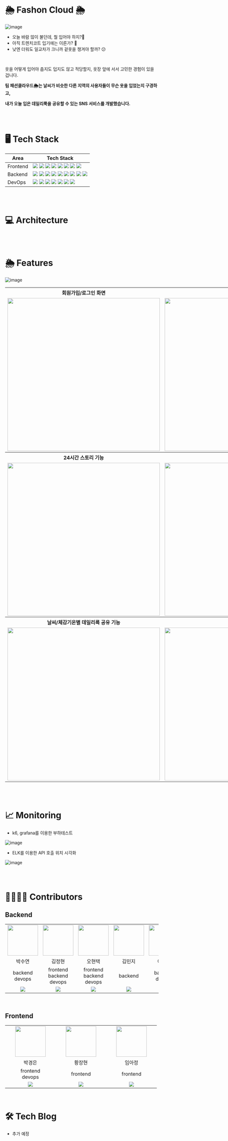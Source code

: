 # 🌦️ Fashon Cloud 🌦️

![image](https://github.com/Fashion-Cloud/.github/assets/88549117/c1a383ab-7cc2-432c-9860-d2ffead175e9)


- 오늘 바람 많이 불던데, 뭘 입어야 하지?🧐
- 아직 트렌치코트 입기에는 이른가? 🤔
- 낮엔 더워도 일교차가 크니까 겉옷을 챙겨야 할까? 😕

<br>

옷을 어떻게 입어야 춥지도 덥지도 않고 적당할지, 옷장 앞에 서서 고민한 경험이 있을 겁니다.

**팀 패션클라우드🌦️는 날씨가 비슷한 다른 지역의 사용자들이 무슨 옷을 입었는지 구경하고,**

**내가 오늘 입은 데일리룩을 공유할 수 있는 SNS 서비스를 개발했습니다.**

<br> <br>

# 🖥️ Tech Stack

| Area       | Tech Stack                                                                                                                                                                                                                                                                                                                                                                                                                                                                                                                                                                                                                                                                                                                                                                                                                                                                                                                                                                                                                                                                         |
| ---------- |------------------------------------------------------------------------------------------------------------------------------------------------------------------------------------------------------------------------------------------------------------------------------------------------------------------------------------------------------------------------------------------------------------------------------------------------------------------------------------------------------------------------------------------------------------------------------------------------------------------------------------------------------------------------------------------------------------------------------------------------------------------------------------------------------------------------------------------------------------------------------------------------------------------------------------------------------------------------------------------------------------------------------------------------------------------------------------|
| Frontend   | <img src="https://img.shields.io/badge/next%20js-000000?style=for-the-badge&logo=nextdotjs&logoColor=white"> <img src="https://img.shields.io/badge/Vite-B73BFE?style=for-the-badge&logo=vite&logoColor=FFD62E"> <img src="https://img.shields.io/badge/TypeScript-007ACC?style=for-the-badge&logo=typescript&logoColor=white"> <img src="https://img.shields.io/badge/Material%20UI-007FFF?style=for-the-badge&logo=mui&logoColor=white"> <img src="https://img.shields.io/badge/zustand-E9B23E?style=for-the-badge&logo=zustand&logoColor=white"> <img src="https://img.shields.io/badge/npm-CB3837?style=for-the-badge&logo=npm&logoColor=white"> <img src="https://img.shields.io/badge/prettier-F7B93E?style=for-the-badge&logo=prettier&logoColor=white"> <img src="https://img.shields.io/badge/eslint-4B32C3?style=for-the-badge&logo=eslint&logoColor=white"> |
| Backend    | <img src="https://img.shields.io/badge/Spring_Boot-F2F4F9?style=for-the-badge&logo=spring-boot"> <img src="https://img.shields.io/badge/Spring_Security-6DB33F?style=for-the-badge&logo=Spring-Security&logoColor=white"> <img src="https://img.shields.io/badge/Spring_Data_Jpa-F2F4F9?style=for-the-badge"> <img src="https://img.shields.io/badge/PostgreSQL-316192?style=for-the-badge&logo=postgresql&logoColor=white"> <img src="https://img.shields.io/badge/amazon s3-569A31?style=for-the-badge&logo=amazons3&logoColor=white"> <img src="https://img.shields.io/badge/Junit5-25A162?style=for-the-badge&logo=junit5&logoColor=white"> <img src="https://img.shields.io/badge/redis-DC382D?style=for-the-badge&logo=redis&logoColor=white"> <img src="https://img.shields.io/badge/H2-2088FF?style=for-the-badge&logoColor=white"> <img src="https://img.shields.io/badge/Jacoco-F2F4F9?style=for-the-badge">|
| DevOps     | <img src="https://img.shields.io/badge/nginx-009639?style=for-the-badge&logo=nginx&logoColor=white"> <img src="https://img.shields.io/badge/docker-2496ED?style=for-the-badge&logo=docker&logoColor=white"> <img src="https://img.shields.io/badge/github actions-2088FF?style=for-the-badge&logo=github actions&logoColor=white"> <img src="https://img.shields.io/badge/amazon ec2-FF9900?style=for-the-badge&logo=amazon ec2&logoColor=white"> <img src="https://img.shields.io/badge/elastic stack-005571?style=for-the-badge&logo=elastic stack&logoColor=white"> <img src="https://img.shields.io/badge/k6-7D64FF?style=for-the-badge&logo=k6&logoColor=white"> <img src="https://img.shields.io/badge/grafana-F46800?style=for-the-badge&logo=grafana&logoColor=white"> |

<br> <br>

# 💻 Architecture

<br> <br>

# 🌦️ Features

![image](https://github.com/Fashion-Cloud/.github/assets/88549117/a2bbfdc5-f324-4981-8a15-52427f33ad1a)

<table style="text-align: center; width: 1000px;">
  <tbody>
    <tr>
      <th style="text-align: center;">회원가입/로그인 화면</th>
      <th style="text-align: center;">메인 화면</th>
    </tr>
    <tr>
      <td><img src="https://github.com/Fashion-Cloud/.github/assets/88549117/35a0ba7e-5d50-4ab8-b3ce-8f7926a692a4" width="500px"/></td>
      <td><img src="https://github.com/Fashion-Cloud/.github/assets/88549117/42f04d4b-bd1a-43f2-88dc-b901f6941819" width="500px" /></td>
    </tr>
    <tr>
      <th style="text-align: center;">24시간 스토리 기능</th>
      <th style="text-align: center;">룩북 기능</th>
    </tr>
    <tr>
      <td><img src="https://github.com/Fashion-Cloud/.github/assets/88549117/94e52a82-df6b-401a-9d06-0d0a2d641e9b" width="500px" /></td>
      <td><img src="https://github.com/Fashion-Cloud/.github/assets/88549117/43358063-d02b-42b7-8ec3-c8d5a173a50c" width="500px" /></td>
    </tr>
    <tr>
      <th style="text-align: center;">날씨/체감기온별 데일리룩 공유 기능</th>
      <th style="text-align: center;">마이페이지</th>
    </tr>
    <tr>
      <td><img src="https://github.com/Fashion-Cloud/.github/assets/88549117/22ca25ac-3d74-4313-9aa5-907d366fcc26" width="500px" /></td>
      <td><img src="https://github.com/Fashion-Cloud/.github/assets/88549117/a8202ab2-f3ff-41c0-8107-23e85f7cc453" width="500px" /></td>
    </tr>
  </tbody>
</table>







<br> <br>

# 📈 Monitoring

- k6, grafana를 이용한 부하테스트

![image](https://github.com/Fashion-Cloud/.github/assets/88549117/cb8ea75b-6d92-4932-bfa1-1897f77bf19c)

- ELK를 이용한 API 호출 위치 시각화

![image](https://github.com/Fashion-Cloud/.github/assets/88549117/fcf233bc-6efc-482e-8486-e1a924611f4f)



<br> <br>

# 👨‍👩‍👧‍👦 Contributors

## Backend

<table width="1000px">
    <tbody>
    <tr>
         <td width="100" align="center">
            <a href="https://github.com/PARK-Su-yeon">
                <img src="https://avatars.githubusercontent.com/u/93627156?v=4" width="100" height="100">
            </a>
        </td>
        <td width="100" align="center">
            <a href="https://github.com/kjeongh">
                <img src="https://avatars.githubusercontent.com/u/88549117?v=4" width="100" height="100">
            </a>
        </td>
        <td width="100" align="center">
            <a href="https://github.com/HyunTaek5">
                <img src="https://avatars.githubusercontent.com/u/38789284?v=4" width="100" height="100">
            </a>
        </td>
        <td width="100" align="center">
            <a href="https://github.com/alswl020208">
                <img src="https://avatars.githubusercontent.com/u/96772297?v=4" width="100" height="100">
            </a>
        </td>
        <td width="100" align="center">
            <a href="https://github.com/RayLee-Kor">
                <img src="https://avatars.githubusercontent.com/u/81789003?v=4" width="100" height="100">
            </a>
        </td>
    </tr>
    <tr>
        <td width="100" align="center">박수연</td>
        <td width="100" align="center">김정현</td>
        <td width="100" align="center">오현택</td>
        <td width="100" align="center">김민지</td>
        <td width="100" align="center">이정우</td>
    </tr>
    <tr>
        <td width="150" align="center">
            backend<br>
            devops<br>
        </td>
        <td width="150" align="center">
            frontend<br>
            backend<br>
            devops<br>
        </td>
        <td width="150" align="center">
            frontend<br>
            backend<br>
            devops<br>
        </td>
        <td width="150" align="center">
            backend<br>
        </td>
        <td width="150" align="center">
            backend<br>
            devops<br>
        </td>
    </tr>
    <tr>
        <td width="100" align="center">
            <a href="https://github.com/PARK-Su-yeon">
                <img src="http://img.shields.io/badge/PARKSuyeon-green?style=social&logo=github"/>
            </a>
        </td>
        <td width="100" align="center">
            <a href="https://github.com/kjeongh">
                <img src="http://img.shields.io/badge/kjeongh-green?style=social&logo=github"/>
            </a>
        </td>
        <td width="100" align="center">
            <a href="https://github.com/HyunTaek5">  
                <img src="http://img.shields.io/badge/HyunTaek5-green?style=social&logo=github"/>
            </a>
        </td>
        <td width="100" align="center">
            <a href="https://github.com/alswl020208">  
                <img src="http://img.shields.io/badge/alswl020208-green?style=social&logo=github"/>
            </a>
        </td>
        <td width="100" align="center">
            <a href="https://github.com/RayLee-Kor">  
                <img src="http://img.shields.io/badge/RayLee-green?style=social&logo=github"/>
            </a>
        </td>
    </tr>
    </tbody>
</table>

<br>

## Frontend

<table width="1000px">
    <tbody>
    <tr>
         <td width="100" align="center">
            <a href="https://github.com/gyeong3un2">
                <img src="https://avatars.githubusercontent.com/u/83361012?v=4" width="100" height="100">
            </a>
        </td>
        <td width="100" align="center">
            <a href="https://github.com/jh722">
                <img src="https://avatars.githubusercontent.com/u/104212460?v=4" width="100" height="100">
            </a>
        </td>
        <td width="100" align="center">
            <a href="https://github.com/Ajeong-Im">
                <img src="https://avatars.githubusercontent.com/u/86238348?v=4" width="100" height="100">
            </a>
        </td>
    </tr>
    <tr>
        <td width="100" align="center">박경은</td>
        <td width="100" align="center">황장현</td>
        <td width="100" align="center">임아정</td>
    </tr>
    <tr>
        <td width="150" align="center">
            frontend<br>
            devops<br>
        </td>
        <td width="150" align="center">
            frontend<br>
        </td>
        <td width="150" align="center">
            frontend<br>
        </td>
    </tr>
    <tr>
        <td width="100" align="center">
            <a href="https://github.com/gyeong3un2">
                <img src="http://img.shields.io/badge/gyeong3un2-green?style=social&logo=github"/>
            </a>
        </td>
        <td width="100" align="center">
            <a href="https://github.com/jh722">
                <img src="http://img.shields.io/badge/jh722-green?style=social&logo=github"/>
            </a>
        </td>
        <td width="100" align="center">
            <a href="https://github.com/Ajeong-Im">  
                <img src="http://img.shields.io/badge/Ajeong Im-green?style=social&logo=github"/>
            </a>
        </td>
    </tr>
    </tbody>
</table>
<br>

# 🛠️ Tech Blog

- 추가 예정
